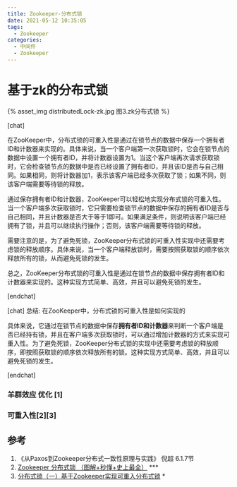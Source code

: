 ```yaml
---
title: Zookeeper-分布式锁
date: 2021-05-12 10:35:05
tags:
  - Zookeeper
categories:
  - 中间件
  - Zookeeper 
---
```


<p></p>
<!-- more -->

#  基于zk的分布式锁   
{% asset_img distributedLock-zk.jpg 图3.zk分布式锁 %}



[chat]

在ZooKeeper中，分布式锁的可重入性是通过在锁节点的数据中保存一个拥有者ID和计数器来实现的。具体来说，当一个客户端第一次获取锁时，它会在锁节点的数据中设置一个拥有者ID，并将计数器设置为1。当这个客户端再次请求获取锁时，它会检查锁节点的数据中是否已经设置了拥有者ID，并且该ID是否与自己相同。如果相同，则将计数器加1，表示该客户端已经多次获取了锁；如果不同，则该客户端需要等待锁的释放。

通过保存拥有者ID和计数器，ZooKeeper可以轻松地实现分布式锁的可重入性。当一个客户端多次获取锁时，它只需要检查锁节点的数据中保存的拥有者ID是否与自己相同，并且计数器是否大于等于1即可。如果满足条件，则说明该客户端已经拥有了锁，并且可以继续执行操作；否则，该客户端需要等待锁的释放。

需要注意的是，为了避免死锁，ZooKeeper分布式锁的可重入性实现中还需要考虑锁的释放顺序。具体来说，当一个客户端释放锁时，需要按照获取锁的顺序依次释放所有的锁，从而避免死锁的发生。

总之，ZooKeeper分布式锁的可重入性是通过在锁节点的数据中保存拥有者ID和计数器来实现的。这种实现方式简单、高效，并且可以避免死锁的发生。

[endchat]

[chat]  总结: 在ZooKeeper中，分布式锁的可重入性是如何实现的   

具体来说，它通过在锁节点的数据中保存**拥有者ID和计数器**来判断一个客户端是否已经持有锁，并且在客户端多次获取锁时，可以通过增加计数器的方式来实现可重入性。为了避免死锁，ZooKeeper分布式锁的实现中还需要考虑锁的释放顺序，即按照获取锁的顺序依次释放所有的锁。这种实现方式简单、高效，并且可以避免死锁的发生。

[endchat]

### 羊群效应 优化 [1]

### 可重入性[2][3]



## 参考

1. 《从Paxos到Zookeeper分布式一致性原理与实践》 倪超 6.1.7节
2. [Zookeeper 分布式锁 （图解+秒懂+史上最全）](https://www.cnblogs.com/crazymakercircle/p/14504520.html) *** 
3. [分布式锁（一）基于Zookeeper实现可重入分布式锁](https://blog.csdn.net/u013278314/article/details/82715716)  *

